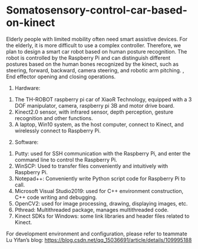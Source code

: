 # Somatosensory-control-car-based-on-kinect
Elderly people with limited mobility often need smart assistive devices. For the elderly, it is more difficult to use a complex controller. Therefore, we plan to design a smart car robot based on human posture recognition. The robot is controlled by the Raspberry Pi and can distinguish different postures based on the human bones recognized by the kinect, such as steering, forward, backward, camera steering, and robotic arm pitching. , End effector opening and closing operations.

1. Hardware:
1) The TH-ROBOT raspberry pi car of XiaoR Technology, equipped with a 3 DOF manipulator, camera, raspberry pi 3B and motor drive board.
2) Kinect2.0 sensor, with infrared sensor, depth perception, gesture recognition and other functions.
3) A laptop, Win10 system, as the host computer, connect to Kinect, and wirelessly connect to Raspberry Pi.

2. Software:
1) Putty: used for SSH communication with the Raspberry Pi, and enter the command line to control the Raspberry Pi.
2) WinSCP: Used to transfer files conveniently and intuitively with Raspberry Pi.
3) Notepad++: Conveniently write Python script code for Raspberry Pi to call.
4) Microsoft Visual Studio2019: used for C++ environment construction, C++ code writing and debugging.
5) OpenCV2: used for image processing, drawing, displaying images, etc.
6) Pthread: Multithreaded package, manages multithreaded code.
7) Kinect SDKs for Windows: some link libraries and header files related to Kinect.

For development environment and configuration, please refer to teammate Lu Yifan’s blog: https://blog.csdn.net/qq_15036691/article/details/109995188
